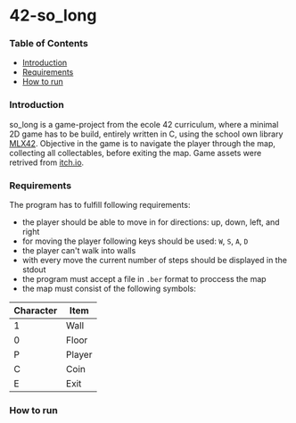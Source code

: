 # 42-so_long

### Table of Contents
- [Introduction](#introduction)
- [Requirements](#Requirements)
- [How to run](#How-to-run)

### Introduction
so_long is a game-project from the ecole 42 curriculum, where a minimal 2D game has to be build, entirely written in C, using the school own library [MLX42](https://github.com/codam-coding-college/MLX42). Objective in the game is to navigate the player through the map, collecting all collectables, before exiting the map. Game assets were retrived from [itch.io](https://itch.io/game-assets/free/tag-sprites).

### Requirements
The program has to fulfill following requirements:
- the player should be able to move in for directions: up, down, left, and right
- for moving the player following keys should be used: `W`, `S`, `A`, `D`
- the player can't walk into walls
- with every move the current number of steps should be displayed in the stdout
- the program must accept a file in `.ber` format to proccess the map
- the map must consist of the following symbols:

| Character | Item |
| ----------- | ----------- |
| 1 | Wall |
| 0 | Floor |
| P | Player |
| C | Coin |
| E | Exit |


### How to run
